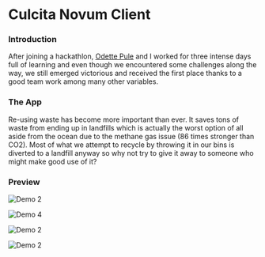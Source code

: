 # Culcita Novum Client

### Introduction
After joining a hackathlon, [Odette Pule](https://github.com/Odett3) and I worked for three intense days full of learning and even though we encountered some challenges along the way, we still emerged victorious and received the first place thanks to a good team work among many other variables. 

### The App
Re-using waste has become more important than ever. It saves tons of waste from ending up in landfills which is actually the worst option of all aside from the ocean due to the methane gas issue (86 times stronger than CO2). Most of what we attempt to recycle by throwing it in our bins is diverted to a landfill anyway so why not try to give it away to someone who might make good use of it?

### Preview
![Demo 2](https://res.cloudinary.com/dztzswpcp/image/upload/v1604677298/Screenshot_2020-11-06_at_16.37.19_vkujpb.png)


![Demo 4](https://res.cloudinary.com/dztzswpcp/image/upload/v1604677290/Screenshot_2020-11-06_at_16.37.45_oesv1v.png)




![Demo 2](http://res.cloudinary.com/dztzswpcp/image/upload/v1604741953/Screenshot_2020-11-07_at_10.37.32_malhom.png)





![Demo 2](https://res.cloudinary.com/dztzswpcp/image/upload/v1604741966/Screenshot_2020-11-07_at_10.38.41_fkdemf.png)


